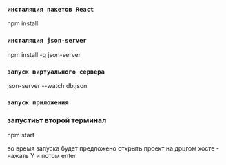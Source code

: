 ### `инсталяция пакетов React`

npm install

### `инсталяция json-server`

npm install -g json-server

### `запуск виртуального сервера`

json-server --watch db.json

### `запуск приложения`

### запустиьт второй терминал

npm start

во время запуска будет предложено открыть проект на дрцгом хосте - нажать Y и потом enter
